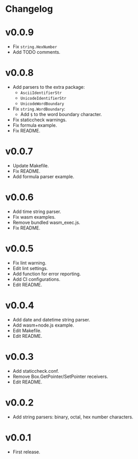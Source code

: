 # Changelog

# v0.0.9
* Fix `string.HexNumber`
* Add TODO comments.

# v0.0.8
* Add parsers to the extra package:
  * `AsciiIdentifierStr`
  * `UnicodeIdentifierStr`
  * `UnicodeWordBoundary`
* Fix `string.WordBoundary`:
  * Add `$` to the word boundary character.
* Fix staticcheck warnings.
* Fix formula example.
* Fix README.

# v0.0.7
* Update Makefile.
* Fix README.
* Add formula parser example.

# v0.0.6
* Add time string parser.
* Fix wasm examples.
* Remove bundled wasm_exec.js.
* Fix README.

# v0.0.5
* Fix lint warning.
* Edit lint settings.
* Add function for error reporting.
* Add CI configurations.
* Edit README.

# v0.0.4
* Add date and datetime string parser.
* Add wasm+node.js example.
* Edit Makefile.
* Edit README.

# v0.0.3
* Add staticcheck.conf.
* Remove Box.GetPointer/SetPointer receivers.
* Edit README.

# v0.0.2
* Add string parsers: binary, octal, hex number characters.

# v0.0.1
* First release.


